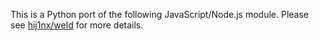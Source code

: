 This is a Python port of the following JavaScript/Node.js module. Please
see [hij1nx/weld](https://github.com/hij1nx/weld#readme) for more
details.
